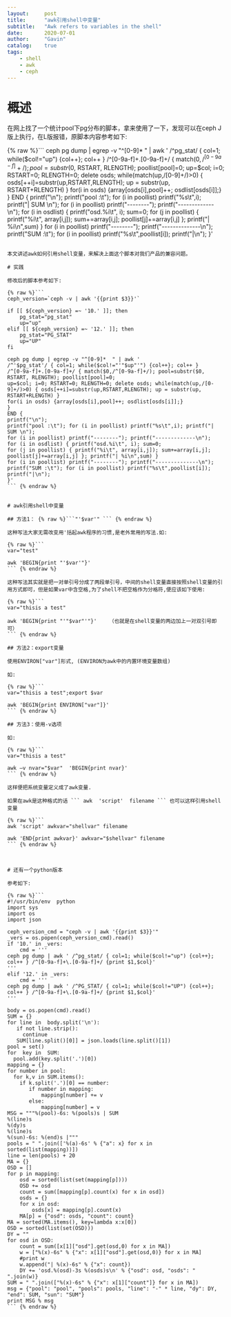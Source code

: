 ```yaml
---
layout:     post
title:      "awk引用shell中变量"
subtitle:   "Awk refers to variables in the shell"
date:       2020-07-01
author:     "Gavin"
catalog:    true
tags:
    - shell
    - awk
    - ceph
---
```



# 概述

在网上找了一个统计pool下pg分布的脚本，拿来使用了一下，发现可以在ceph J版上执行，在L版报错，原脚本内容参考如下:

{% raw %}```
ceph pg dump | egrep -v "^[0-9]*  " | awk '
/^pg_stat/ { col=1; while($col!="up") {col++}; col++ }
/^[0-9a-f]+.[0-9a-f]+/ { match($0,/^[0-9a-f]+/); pool=substr($0, RSTART, RLENGTH); poollist[pool]=0;
up=$col; i=0; RSTART=0; RLENGTH=0; delete osds; while(match(up,/[0-9]+/)>0) { osds[++i]=substr(up,RSTART,RLENGTH); up = substr(up, RSTART+RLENGTH) }
for(i in osds) {array[osds[i],pool]++; osdlist[osds[i]];}
}
END {
printf("\n");
printf("pool :\t"); for (i in poollist) printf("%s\t",i); printf("| SUM \n");
for (i in poollist) printf("--------"); printf("-------------\n");
for (i in osdlist) { printf("osd.%i\t", i); sum=0;
for (j in poollist) { printf("%i\t", array[i,j]); sum+=array[i,j]; poollist[j]+=array[i,j] }; printf("| %i\n",sum) }
for (i in poollist) printf("--------"); printf("--------------\n");
printf("SUM :\t"); for (i in poollist) printf("%s\t",poollist[i]); printf("|\n");
}'
``` {% endraw %}

本文讲述awk如何引用shell变量，来解决上面这个脚本对我们产品的兼容问题。

# 实践

修改后的脚本参考如下:

{% raw %}```
ceph_version=`ceph -v | awk '{{print $3}}'`

if [[ ${ceph_version} =~ '10.' ]]; then
    pg_stat="pg_stat"
    up="up"
elif [[ ${ceph_version} =~ '12.' ]]; then
    pg_stat="PG_STAT"
    up="UP"
fi

ceph pg dump | egrep -v "^[0-9]*  " | awk '
/^'$pg_stat'/ { col=1; while($col!="'"$up"'") {col++}; col++ }
/^[0-9a-f]+.[0-9a-f]+/ { match($0,/^[0-9a-f]+/); pool=substr($0, RSTART, RLENGTH); poollist[pool]=0;
up=$col; i=0; RSTART=0; RLENGTH=0; delete osds; while(match(up,/[0-9]+/)>0) { osds[++i]=substr(up,RSTART,RLENGTH); up = substr(up, RSTART+RLENGTH) }
for(i in osds) {array[osds[i],pool]++; osdlist[osds[i]];}
}
END {
printf("\n");
printf("pool :\t"); for (i in poollist) printf("%s\t",i); printf("| SUM \n");
for (i in poollist) printf("--------"); printf("-------------\n");
for (i in osdlist) { printf("osd.%i\t", i); sum=0;
for (j in poollist) { printf("%i\t", array[i,j]); sum+=array[i,j]; poollist[j]+=array[i,j] }; printf("| %i\n",sum) }
for (i in poollist) printf("--------"); printf("--------------\n");
printf("SUM :\t"); for (i in poollist) printf("%s\t",poollist[i]); printf("|\n");
}'
``` {% endraw %}


# awk引用shell中变量

## 方法1： {% raw %}```"'$var'" ``` {% endraw %}

这种写法大家无需改变用'括起awk程序的习惯,是老外常用的写法.如:

{% raw %}```
var="test"

awk 'BEGIN{print "'$var'"}'
``` {% endraw %}

这种写法其实就是把一对单引号分成了两段单引号，中间的shell变量直接按照shell变量的引用方式即可，但是如果var中含空格,为了shell不把空格作为分格符,便应该如下使用:

{% raw %}```
var="thisis a test"

awk 'BEGIN{print "'"$var"'"}'    （也就是在shell变量的两边加上一对双引号即可）
``` {% endraw %}

## 方法2：export变量

使用ENVIRON["var"]形式, (ENVIRON为awk中的内置环境变量数组)

如:                                                                     

{% raw %}```
var="thisis a test";export $var

awk 'BEGIN{print ENVIRON["var"]}'
``` {% endraw %}

## 方法3：使用-v选项

如:

{% raw %}```
var="thisis a test"

awk –v nvar="$var"  'BEGIN{print nvar}'
``` {% endraw %}

这样便把系统变量定义成了awk变量.

如果在awk是这种格式的话 ``` awk  'script'  filename ``` 也可以这样引用shell变量

{% raw %}```
awk 'script' awkvar="shellvar" filename

awk 'END{print awkvar}' awkvar="$shellvar" filename
``` {% endraw %}



# 还有一个python版本

参考如下:

{% raw %}```
#!/usr/bin/env  python
import sys 
import os
import json

ceph_version_cmd = "ceph -v | awk '{{print $3}}'"
_vers = os.popen(ceph_version_cmd).read()
if '10.' in _vers:
    cmd = '''
ceph pg dump | awk ' /^pg_stat/ { col=1; while($col!="up") {col++}; col++ } /^[0-9a-f]+\.[0-9a-f]+/ {print $1,$col}'
'''
elif '12.' in _vers:
    cmd = '''
ceph pg dump | awk ' /^PG_STAT/ { col=1; while($col!="UP") {col++}; col++ } /^[0-9a-f]+\.[0-9a-f]+/ {print $1,$col}'
'''

body = os.popen(cmd).read()
SUM = {}
for line in  body.split('\n'):
   if not line.strip():
     continue
   SUM[line.split()[0]] = json.loads(line.split()[1])
pool = set()
for  key in  SUM:
  pool.add(key.split('.')[0])
mapping = {}
for number in pool:
  for k,v in SUM.items():
    if k.split('.')[0] == number:
       if number in mapping:
           mapping[number] += v
       else:
           mapping[number] = v
MSG = """%(pool)-6s: %(pools)s | SUM
%(line)s
%(dy)s
%(line)s
%(sun)-6s: %(end)s |"""
pools = " ".join(['%(a)-6s' % {"a": x} for x in sorted(list(mapping))])
line = len(pools) + 20
MA = {}
OSD = []
for p in mapping:
    osd = sorted(list(set(mapping[p])))
    OSD += osd
    count = sum([mapping[p].count(x) for x in osd])
    osds = {}
    for x in osd:
        osds[x] = mapping[p].count(x)
    MA[p] = {"osd": osds, "count": count}
MA = sorted(MA.items(), key=lambda x:x[0])
OSD = sorted(list(set(OSD)))
DY = ""
for osd in OSD:
    count = sum([x[1]["osd"].get(osd,0) for x in MA])
    w = ["%(x)-6s" % {"x": x[1]["osd"].get(osd,0)} for x in MA]
    #print w
    w.append("| %(x)-6s" % {"x": count})
    DY += 'osd.%(osd)-3s %(osds)s\n' % {"osd": osd, "osds": " ".join(w)}
SUM = " ".join(["%(x)-6s" % {"x": x[1]["count"]} for x in MA])
msg = {"pool": "pool", "pools": pools, "line": "-" * line, "dy": DY, "end": SUM, "sun": "SUM"}
print MSG % msg
``` {% endraw %}
